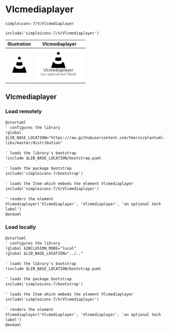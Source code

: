 # Vlcmediaplayer


```text
simpleicons-7/V/Vlcmediaplayer
```

```text
include('simpleicons-7/V/Vlcmediaplayer')
```



| Illustration | Vlcmediaplayer |
| :---: | :---: |
| ![illustration for Illustration](../../simpleicons-7/V/Vlcmediaplayer.png) | ![illustration for Vlcmediaplayer](../../simpleicons-7/V/Vlcmediaplayer.Local.png) |




## Vlcmediaplayer

### Load remotely
```plantuml
@startuml
' configures the library
!global $LIB_BASE_LOCATION="https://raw.githubusercontent.com/tmorin/plantuml-libs/master/distribution"

' loads the library's bootstrap
!include $LIB_BASE_LOCATION/bootstrap.puml

' loads the package bootstrap
include('simpleicons-7/bootstrap')

' loads the Item which embeds the element Vlcmediaplayer
include('simpleicons-7/V/Vlcmediaplayer')

' renders the element
Vlcmediaplayer('Vlcmediaplayer', 'Vlcmediaplayer', 'an optional tech label')
@enduml
```

### Load locally
```plantuml
@startuml
' configures the library
!global $INCLUSION_MODE="local"
!global $LIB_BASE_LOCATION="../.."

' loads the library's bootstrap
!include $LIB_BASE_LOCATION/bootstrap.puml

' loads the package bootstrap
include('simpleicons-7/bootstrap')

' loads the Item which embeds the element Vlcmediaplayer
include('simpleicons-7/V/Vlcmediaplayer')

' renders the element
Vlcmediaplayer('Vlcmediaplayer', 'Vlcmediaplayer', 'an optional tech label')
@enduml
```

